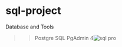 # sql-project
Database and Tools
  >>Postgre SQL
  >>PgAdmin 4![sql pro](https://github.com/user-attachments/assets/b520a5a4-f799-44d9-a2c1-f76be563d7a9)
